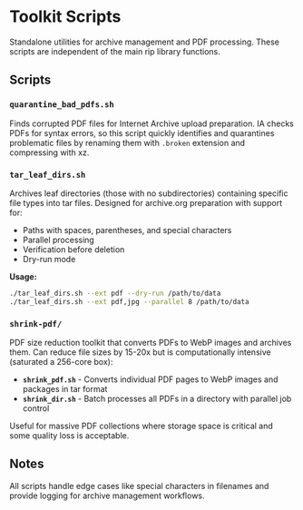 # Toolkit Scripts

Standalone utilities for archive management and PDF processing. These scripts are independent of the main rip library functions.

## Scripts

### `quarantine_bad_pdfs.sh`
Finds corrupted PDF files for Internet Archive upload preparation. IA checks PDFs for syntax errors, so this script quickly identifies and quarantines problematic files by renaming them with `.broken` extension and compressing with xz.

### `tar_leaf_dirs.sh`
Archives leaf directories (those with no subdirectories) containing specific file types into tar files. Designed for archive.org preparation with support for:
- Paths with spaces, parentheses, and special characters
- Parallel processing
- Verification before deletion
- Dry-run mode

**Usage:**
```bash
./tar_leaf_dirs.sh --ext pdf --dry-run /path/to/data
./tar_leaf_dirs.sh --ext pdf,jpg --parallel 8 /path/to/data
```

### `shrink-pdf/`
PDF size reduction toolkit that converts PDFs to WebP images and archives them. Can reduce file sizes by 15-20x but is computationally intensive (saturated a 256-core box):

- **`shrink_pdf.sh`** - Converts individual PDF pages to WebP images and packages in tar format
- **`shrink_dir.sh`** - Batch processes all PDFs in a directory with parallel job control

Useful for massive PDF collections where storage space is critical and some quality loss is acceptable.

## Notes

All scripts handle edge cases like special characters in filenames and provide logging for archive management workflows.